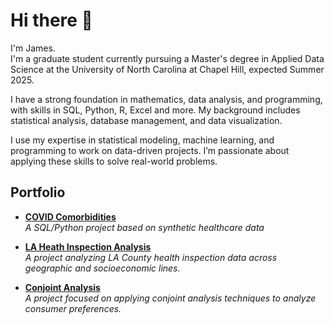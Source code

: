 # Hi there 👋

I'm James.  
I'm a graduate student currently pursuing a Master's degree in Applied Data Science at the University of North Carolina at Chapel Hill, expected Summer 2025.

I have a strong foundation in mathematics, data analysis, and programming, with skills in SQL, Python, R, Excel and more. My background includes statistical analysis, database management, and data visualization.

I use my expertise in statistical modeling, machine learning, and programming to work on data-driven projects. I’m passionate about applying these skills to solve real-world problems.

## Portfolio

- **[COVID Comorbidities](https://github.com/jrkruser/COVID_comorbidities)**  
  *A SQL/Python project based on synthetic healthcare data*

- **[LA Heath Inspection Analysis](https://github.com/jrkruser/health_inspections)**  
  *A project analyzing LA County health inspection data across geographic and socioeconomic lines.*

- **[Conjoint Analysis](https://github.com/jrkruser/conjoint-analysis)**  
  *A project focused on applying conjoint analysis techniques to analyze consumer preferences.*






